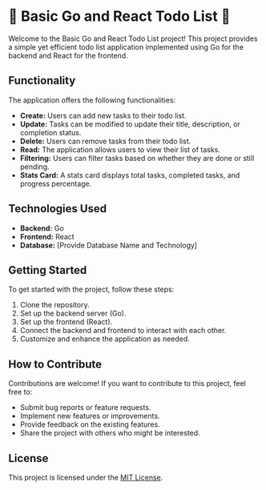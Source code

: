 # 📝 Basic Go and React Todo List 🚀

Welcome to the Basic Go and React Todo List project! This project provides a simple yet efficient todo list application implemented using Go for the backend and React for the frontend.

## Functionality

The application offers the following functionalities:

- **Create:** Users can add new tasks to their todo list.
- **Update:** Tasks can be modified to update their title, description, or completion status.
- **Delete:** Users can remove tasks from their todo list.
- **Read:** The application allows users to view their list of tasks.
- **Filtering:** Users can filter tasks based on whether they are done or still pending.
- **Stats Card:** A stats card displays total tasks, completed tasks, and progress percentage.

## Technologies Used

- **Backend:** Go
- **Frontend:** React
- **Database:** [Provide Database Name and Technology]

## Getting Started

To get started with the project, follow these steps:

1. Clone the repository.
2. Set up the backend server (Go).
3. Set up the frontend (React).
4. Connect the backend and frontend to interact with each other.
5. Customize and enhance the application as needed.

## How to Contribute

Contributions are welcome! If you want to contribute to this project, feel free to:

- Submit bug reports or feature requests.
- Implement new features or improvements.
- Provide feedback on the existing features.
- Share the project with others who might be interested.

## License

This project is licensed under the [MIT License](LICENSE).
